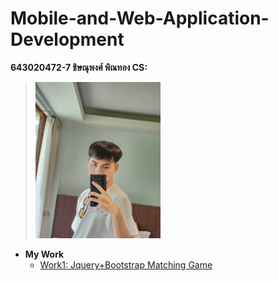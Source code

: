 # Mobile-and-Web-Application-Development

**643020472-7 ชิษณุพงศ์ พิณทอง CS:**
  > <img src="img/chisanupong.jpg" alt="Chisanupong" width="200"/>
  
  - **My Work**
    - [Work1: Jquery+Bootstrap Matching Game](https://chisanupong45.github.io/Mobile-and-Web-Application-Development/work1/)
